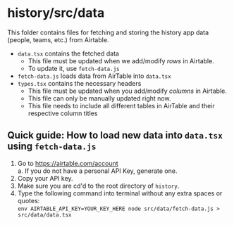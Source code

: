 # history/src/data

This folder contains files for fetching and storing the history app data (people, teams, etc.) from Airtable.

- `data.tsx` contains the fetched data
  - This file must be updated when we add/modify _rows_ in Airtable.
  - To update it, use `fetch-data.js`
- `fetch-data.js` loads data from AirTable into `data.tsx`
- `types.tsx` contains the necessary headers
  - This file must be updated when you add/modify _columns_ in Airtable.
  - This file can only be manually updated right now.
  - This file needs to include all different tables in AirTable and their respective column titles

## Quick guide: How to load new data into `data.tsx` using `fetch-data.js`

1. Go to <https://airtable.com/account> \
   a. If you do not have a personal API Key, generate one.
2. Copy your API key.
3. Make sure you are cd'd to the root directory of `history`.
4. Type the following command into terminal without any extra spaces or quotes:\
   `env AIRTABLE_API_KEY=YOUR_KEY_HERE node src/data/fetch-data.js > src/data/data.tsx`
